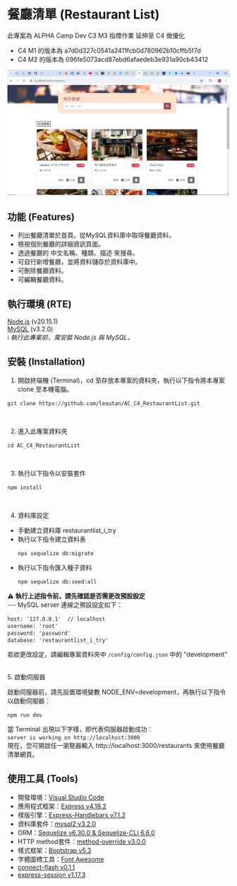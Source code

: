 # 餐廳清單 (Restaurant List)
此專案為 ALPHA Camp Dev C3 M3 指標作業 延伸至 C4 做優化
- C4 M1 的版本為 a7d0d327c0541a2411fcb0d780962b10cffb5f7d
- C4 M2 的版本為 096fe5073acd87ebd6afaedeb3e931a90cb43412

![image](https://github.com/leoutan/AC_C4_RestaurantList/blob/main/%E9%A4%90%E5%BB%B3%E6%B8%85%E5%96%AE%E6%88%AA%E5%9C%96_1.jpg?raw=true)

## 功能 (Features)
- 列出餐廳清單於首頁。從MySQL資料庫中取得餐廳資料。
- 檢視個別餐廳的詳細資訊頁面。
- 透過餐廳的 中文名稱、種類、描述 來搜尋。
- 可自行新增餐廳，並將資料儲存於資料庫中。
- 可刪除餐廳資料。
- 可編輯餐廳資料。

## 執行環境 (RTE)
[Node.js](https://nodejs.org/) (v20.15.1)  
[MySQL](https://dev.mysql.com/downloads/mysql/) (v3.2.0)  
ℹ️ *執行此專案前，需安裝 Node.js 與 MySQL。*

## 安裝 (Installation)
1. 開啟終端機 (Terminal)，cd 至存放本專案的資料夾，執行以下指令將本專案 clone 至本機電腦。

```
git clone https://github.com/leoutan/AC_C4_RestaurantList.git
```
<br>

2. 進入此專案資料夾

```
cd AC_C4_RestaurantList
```
<br>

3. 執行以下指令以安裝套件

```
npm install
```
<br>

4. 資料庫設定
  - 手動建立資料庫 restaurantlist_i_try<br>
  - 執行以下指令建立資料表
    ```
    npx sequelize db:migrate
    ```
  - 執行以下指令匯入種子資料
    ```
    npm sequelize db:seed:all
    ```
<!--執行以下指令以快速建立資料庫、資料表，以及匯入種子資料：

```
npm run setup-db
```-->
⚠️ **執行上述指令前，請先確認是否需更改預設設定**  
--- MySQL server 連線之預設設定如下：
```
host: '127.0.0.1'  // localhost
username: 'root'
password: 'password'
database: 'restaurantlist_i_try'
```
若欲更改設定，請編輯專案資料夾中 `/config/config.json` 中的 "development"  
  
<!--您也可以透過以下指令分別執行資料庫建立、資料表建立、匯入種子資料：
```
npm run db:create
```
```
npm run db:migrate
```
```
npm run db:seed
```-->
<!--
5. 環境變數設定

請參照根目錄下的 `.env.example` 檔，於根目錄下新增 `.env` 檔並進行相關設定：
```
SESSION_SECRET= 【 請自行設定 】
FACEBOOK_CLIENT_ID= 【 請自行設定 】
FACEBOOK_CLIENT_SECRET= 【 請自行設定 】

FACEBOOK_CALLBACK_URL=http://localhost:3000/oauth2/redirect/facebook
```
請自行設定 SESSION_SECRET、FACEBOOK_CLIENT_ID、FACEBOOK_CLIENT_SECRET。  
（若無 Facebook Client Id / secret，請先取得，否則無法使用 Facebook 登入）  
FACEBOOK_CALLBACK_URL 建議依照  `.env.example` 預設值設定即可，若欲更改，需同步修改登入/登出路由 `./routes/login-logout.js` 中的路由設定：
```
router.get('/oauth2/redirect/facebook', passport.authenticate('facebook', {
  successRedirect: '/restaurants',
  failureRedirect: '/login',
  failureFlash: true
}))
```
此處的 '/oauth2/redirect/facebook' 需與 FACEBOOK_CALLBACK_URL 之設定同步。-->
<br>
5. 啟動伺服器

啟動伺服器前，請先設置環境變數 NODE_ENV=development，再執行以下指令以啟動伺服器：

```
npm run dev
```


當 Terminal 出現以下字樣，即代表伺服器啟動成功：  
`server is working on http://localhost:3000`  
現在，您可開啟任一瀏覽器輸入 http://localhost:3000/restaurants 來使用餐廳清單網頁。  
<!--
種子資料提供以下兩組帳號密碼可使用：
- 帳號：user1@example.com / 密碼：12345678
- 帳號：user2@example.com / 密碼：12345678
-->

## 使用工具 (Tools)
- 開發環境：[Visual Studio Code](https://visualstudio.microsoft.com/zh-hant/)
- 應用程式框架：[Express v4.18.2](https://www.npmjs.com/package/express)
- 樣版引擎：[Express-Handlebars v7.1.2](https://www.npmjs.com/package/express-handlebars)
- 資料庫套件：[mysql2 v3.2.0](https://www.npmjs.com/package/mysql2)
- ORM：[Sequelize v6.30.0 & Sequelize-CLI 6.6.0](https://sequelize.org/)
- HTTP method套件：[method-override v3.0.0](https://www.npmjs.com/package/method-override)
- 樣式框架：[Bootstrap v5.3](https://getbootstrap.com/docs/5.3/getting-started/download/)
- 字體圖標工具：[Font Awesome](https://fontawesome.com/)
- [connect-flash v0.1.1](https://www.npmjs.com/package/connect-flash)
- [express-session v1.17.3](https://www.npmjs.com/package/express-session)
<!--
- [dotenv v16.0.3](https://www.npmjs.com/package/dotenv)
- [bcryptjs v2.4.3](https://www.npmjs.com/package/bcryptjs)
- [passport v0.6.0](https://www.npmjs.com/package/passport)
- [passport-local v3.0.0](https://www.npmjs.com/package/passport-local)
- [passport-facebook v1.0.0](https://www.npmjs.com/package/passport-facebook)


## 開發者 (Contributor)
[Letitia Chiu](https://github.com/letitia-chiu)
-->
